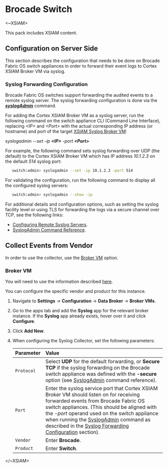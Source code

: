 # Brocade Switch

<~XSIAM>

This pack includes XSIAM content.

## Configuration on Server Side

This section describes the configuration that needs to be done on Brocade Fabric OS switch appliances in order to forward their event logs to Cortex XSIAM Broker VM via syslog. 

### Syslog Forwarding Configuration

Brocade Fabric OS switches support forwarding the audited events to a remote syslog server. The syslog forwarding configuration is done via the [***syslogAdmin***](https://techdocs.broadcom.com/us/en/fibre-channel-networking/fabric-os/fabric-os-commands/9-2-x/Fabric-OS-Commands/syslogAdmin.html) command. 

For adding the Cortex XSIAM Broker VM as a syslog server, run the following command on the switch appliance CLI (Command Line Interface), replacing *\<IP\>* and *\<Port\>* with the actual corresponding IP address (or hostname) and port of the target [XSIAM Syslog Broker VM](#broker-vm):  

*syslogadmin --set -ip ***\<IP\>*** -port ***\<Port\>****

For example, the following command sets syslog forwarding over UDP (the default) to the Cortex XSIAM Broker VM which has IP address *10.1.2.3* on the default *514* syslog port: 

```bash
   switch:admin> syslogadmin --set -ip 10.1.2.3 -port 514
```

For validating the configuration, run the following command to display all the configured syslog servers:

```bash
   switch:admin> syslogadmin --show -ip
```

For additional details and configuration options, such as setting the syslog facility level or using TLS for forwarding the logs via a secure channel over TCP, see the following links:  

- [Configuring Remote Syslog Servers](https://techdocs.broadcom.com/us/en/fibre-channel-networking/fabric-os/fabric-os-administration/9-2-x/Perform-Advance-Configuration-Tasks-Admin1/v26748051/v26747989.html). 
- [SyslogAdmin Command Reference](https://techdocs.broadcom.com/us/en/fibre-channel-networking/fabric-os/fabric-os-commands/9-2-x/Fabric-OS-Commands/syslogAdmin.html).


## Collect Events from Vendor

In order to use the collector, use the [Broker VM](#broker-vm) option.

### Broker VM

You will need to use the information described [here](https://docs-cortex.paloaltonetworks.com/r/Cortex-XDR/Cortex-XDR-Pro-Administrator-Guide/Configure-the-Broker-VM).

You can configure the specific vendor and product for this instance.

1. Navigate to **Settings** &rarr; **Configuration** &rarr; **Data Broker** &rarr; **Broker VMs**. 
2. Go to the apps tab and add the **Syslog** app for the relevant broker instance. If the **Syslog** app already exists, hover over it and click **Configure**.
3. Click **Add New**.
3. When configuring the Syslog Collector, set the following parameters:

   | Parameter     | Value    
   | :---          | :---                    
   | `Protocol`    | Select **UDP** for the default forwarding, or **Secure TCP** if the syslog forwarding on the Brocade switch appliance was defined with the **-secure** option (see [SyslogAdmin](https://techdocs.broadcom.com/us/en/fibre-channel-networking/fabric-os/fabric-os-commands/9-2-x/Fabric-OS-Commands/syslogAdmin.html) command reference).  
   | `Port`        | Enter the syslog service port that Cortex XSIAM Broker VM should listen on for receiving forwarded events from Brocade Fabric OS switch appliances. (This should be aligned with the *-port* operand used on the switch appliance when running the [SyslogAdmin](https://techdocs.broadcom.com/us/en/fibre-channel-networking/fabric-os/fabric-os-commands/9-2-x/Fabric-OS-Commands/syslogAdmin.html) command as described in the [Syslog Forwarding Configuration](#syslog-forwarding-configuration) section).   
   | `Vendor`      | Enter **Brocade**. 
   | `Product`     | Enter **Switch**. 

</~XSIAM>
